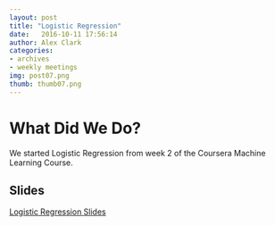 ```yaml
---
layout: post
title: "Logistic Regression"
date: 	2016-10-11 17:56:14
author: Alex Clark
categories:
- archives
- weekly meetings
img: post07.png
thumb: thumb07.png
---
```


# What Did We Do?

We started Logistic Regression from week 2 of the Coursera Machine Learning Course.

## Slides

[Logistic Regression Slides](https://docs.google.com/presentation/d/1j-3UphG_5aRklcjOlGk-g3N5qnAZfn4GfPSQ_-reykM/edit?usp=sharing)

[hampden]: https://github.com/jekyll/jekyll